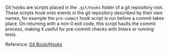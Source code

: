 Git hooks are scripts placed in the `.git/hooks` folder of a git repository root.
These scirpts _hook_ onto events in the git repository described by their own names, for example the `pre-commit` hook script is run before a commit takes place. On returning with a non-0 exit code, this script haults the commit process, making it useful for pre-commit checks with linters or running tests.

Reference: [Git Book/Hooks](https://git-scm.com/book/en/v2/Customizing-Git-Git-Hooks)
